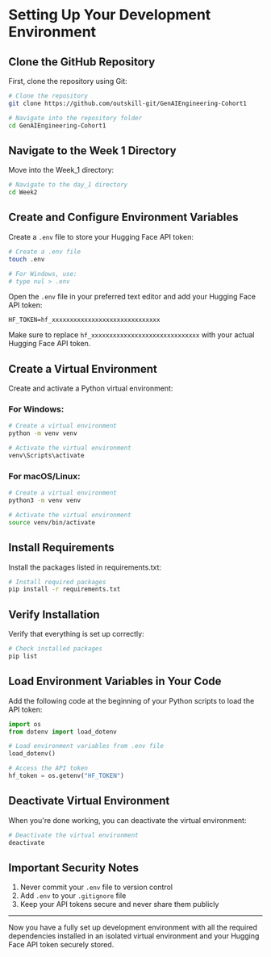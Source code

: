 # Setting Up Your Development Environment

## Clone the GitHub Repository

First, clone the repository using Git:

```bash
# Clone the repository
git clone https://github.com/outskill-git/GenAIEngineering-Cohort1

# Navigate into the repository folder
cd GenAIEngineering-Cohort1
```

## Navigate to the Week 1 Directory

Move into the Week_1 directory:

```bash
# Navigate to the day_1 directory
cd Week2
```

## Create and Configure Environment Variables

Create a `.env` file to store your Hugging Face API token:

```bash
# Create a .env file
touch .env

# For Windows, use:
# type nul > .env
```

Open the `.env` file in your preferred text editor and add your Hugging Face API token:

```
HF_TOKEN=hf_xxxxxxxxxxxxxxxxxxxxxxxxxxxxxx
```

Make sure to replace `hf_xxxxxxxxxxxxxxxxxxxxxxxxxxxxxx` with your actual Hugging Face API token.

## Create a Virtual Environment

Create and activate a Python virtual environment:

### For Windows:

```bash
# Create a virtual environment
python -m venv venv

# Activate the virtual environment
venv\Scripts\activate
```

### For macOS/Linux:

```bash
# Create a virtual environment
python3 -m venv venv

# Activate the virtual environment
source venv/bin/activate
```

## Install Requirements

Install the packages listed in requirements.txt:

```bash
# Install required packages
pip install -r requirements.txt
```

## Verify Installation

Verify that everything is set up correctly:

```bash
# Check installed packages
pip list
```

## Load Environment Variables in Your Code

Add the following code at the beginning of your Python scripts to load the API token:

```python
import os
from dotenv import load_dotenv

# Load environment variables from .env file
load_dotenv()

# Access the API token
hf_token = os.getenv("HF_TOKEN")
```

## Deactivate Virtual Environment

When you're done working, you can deactivate the virtual environment:

```bash
# Deactivate the virtual environment
deactivate
```

## Important Security Notes

1. Never commit your `.env` file to version control
2. Add `.env` to your `.gitignore` file
3. Keep your API tokens secure and never share them publicly

---

Now you have a fully set up development environment with all the required dependencies installed in an isolated virtual environment and your Hugging Face API token securely stored.
